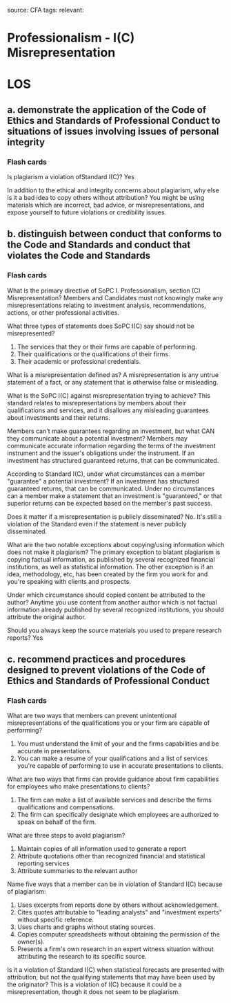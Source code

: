 source: CFA
tags: 
relevant: 

# Professionalism - I(C) Misrepresentation

# LOS

## a. demonstrate the application of the Code of Ethics and Standards of Professional Conduct to situations of issues involving issues of personal integrity

### Flash cards

Is plagiarism a violation ofStandard I(C)?
Yes

In addition to the ethical and integrity concerns about plagiarism, why else is it a bad idea to copy others without attribution?
You might be using materials which are incorrect, bad advice, or misrepresentations, and expose yourself to future violations or credibility issues.

## b. distinguish between conduct that conforms to the Code and Standards and conduct that violates the Code and Standards

### Flash cards

What is the primary directive of SoPC I. Professionalism, section (C) Misrepresentation?
Members and Candidates must not knowingly make any misrepresentations relating to investment analysis, recommendations, actions, or other professional activities.

What three types of statements does SoPC I(C) say should not be misrepresented?
1. The services that they or their firms are capable of performing.
2. Their qualifications or the qualifications of their firms.
3. Their academic or professional credentials.

What is a misrepresentation defined as?
A misrepresentation is any untrue statement of a fact, or any statement that is otherwise false or misleading.

 What is the SoPC I(C) against misrepresentation trying to achieve?
 This standard relates to misrepresentations by members about their qualifications and services, and it disallows any misleading guarantees about investments and their returns.
 
 Members can't make guarantees regarding an investment, but what CAN they communicate about a potential investment?
 Members may communicate accurate information regarding the terms of the investment instrument and the issuer's obligations under the instrument. If an investment has structured guaranteed returns, that can be communicated. 
 
According to Standard I(C), under what circumstances can a member "guarantee" a potential investment?
 If an investment has structured guaranteed returns, that can be communicated. 
 Under no circumstances can a member make a statement that an investment is "guaranteed," or that superior returns can be expected based on the member's past success.
 
 Does it matter if a misrepresentation is publicly disseminated?
 No. It's still a violation of the Standard even if the statement is never publicly disseminated.
 
What are the two notable exceptions about copying/using information which does not make it plagiarism?
The primary exception to blatant plagiarism is copying factual information, as published by several recognized financial institutions, as well as statistical information. The other exception is if an idea, methodology, etc, has been created by the firm you work for and you're speaking with clients and prospects.

Under which circumstance should copied content be attributed to the author?
Anytime you use content from another author which is not factual information already published by several recognized institutions, you should attribute the original author.

Should you always keep the source materials you used to prepare research reports?
Yes

## c. recommend practices and procedures designed to prevent violations of the Code of Ethics and Standards of Professional Conduct

### Flash cards

What are two ways that members can prevent unintentional misrepresentations of the qualifications you or your firm are capable of performing?
1. You must understand the limit of your and the firms capabilities and be accurate in presentations.
2. You can make a resume of your qualifications and a list of services you're capable of performing to use in accurate presentations to clients.

What are two ways that firms can provide guidance about firm capabilities for employees who make presentations to clients?
1. The firm can make a list of available services and describe the firms qualifications and compensations. 
2. The firm can specifically designate which employees are authorized to speak on behalf of the firm. 

What are three steps to avoid plagiarism?
1. Maintain copies of all information used to generate a report
2. Attribute quotations other than recognized financial and statistical reporting services
3. Attribute summaries to the relevant author

Name five ways that a member can be in violation of Standard I(C) because of plagiarism:
1. Uses excerpts from reports done by others without acknowledgement.
2. Cites quotes attributable to "leading analysts" and "investment experts" without specific reference.
3. Uses charts and graphs without stating sources.
4. Copies computer spreadsheets without obtaining the permission of the owner(s).
5. Presents a firm's own research in an expert witness situation without attributing the research to its specific source.


Is it a violation of Standard I(C) when statistical forecasts are presented with attribution, but not the qualifying statements that may have been used by the originator?
This is a violation of I(C) because it could be a misrepresentation, though it does not seem to be plagiarism.

